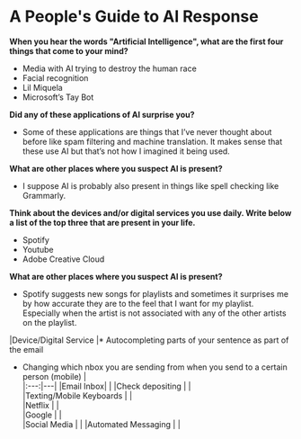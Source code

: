 # A People's Guide to AI Response
<span style= "font-size = 16px;"> **When you hear the words "Artificial Intelligence", what are the first four things that come to your mind?** </span>
* Media with AI trying to destroy the human race
* Facial recognition
* Lil Miquela
* Microsoft’s Tay Bot

<span style= "font-size = 16px;"> **Did any of these applications of AI surprise you?** </span>
* Some of these applications are things that I’ve never thought about before like spam filtering and machine translation. It makes sense that these use AI but that’s not how I imagined it being used. 

<span style= "font-size = 16px;"> **What are other places where you suspect AI is present?** </span>
* I suppose AI is probably also present in things like spell checking like Grammarly.

<span style= "font-size = 16px;"> **Think about the devices and/or digital services you use daily. Write below a list of the top three that are present in your life.** </span>
* Spotify
* Youtube
* Adobe Creative Cloud

<span style= "font-size = 16px;"> **What are other places where you suspect AI is present?** </span>
* Spotify suggests new songs for playlists and sometimes it surprises me by how accurate they are to the feel that I want for my playlist. Especially when the artist is not associated with any of the other artists on the playlist.  

|Device/Digital Service   |* Autocompleting parts of your sentence as part of the email
* Changing which nbox you are sending from when you send to a certain person (mobile)
   |  
|:---:|---| 
|Email Inbox|   |
|Check depositing   |   |   
|Texting/Mobile Keyboards   |   |  
|Netflix   |   |  
|Google   |   |  
|Social Media  |   | 
|Automated Messaging   |   |  





